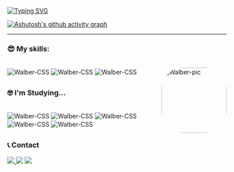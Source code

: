 [comment]: <> (<img width=100% src="https://capsule-render.vercel.app/api?type=waving&color=0099ff&height=120&section=header"/>)

[![Typing SVG](https://readme-typing-svg.herokuapp.com/?color=0099ff&size=35&center=true&vCenter=true&width=1000&lines=What's+up!,+I'm+Walber)](https://git.io/typing-svg)

[![Ashutosh's github activity graph](https://github-readme-activity-graph.cyclic.app/graph?username=WalberJC&bg_color=0d1117&color=c1cafb&line=009fff&point=575757&area=true&hide_border=true)](https://github.com/ashutosh00710/github-readme-activity-graph)

---

### 😎 My skills:

<div style="display: lfex"><br>

  <img align="center" alt="Walber-CSS" src="https://img.shields.io/badge/HTML5-E34F26?style=for-the-badge&logo=html5&logoColor=white">
  <img align="center" alt="Walber-CSS" src="https://img.shields.io/badge/CSS3-1572B6?style=for-the-badge&logo=css3&logoColor=white">
  <img align="center" alt="Walber-CSS" src="https://img.shields.io/badge/JavaScript-F7DF1E?style=for-the-badge&logo=javascript&logoColor=black">
 
  <img align="right" alt="Walber-pic" height="150" style="border-radius:50px;" src="https://user-images.githubusercontent.com/103972585/227072626-e04fbad4-0062-4afe-9716-cebc13748d1e.gif">
</div>

##

### 🤓 I'm Studying...

<div style="display: inline_block"><br>
 
  <img align="center" alt="Walber-CSS" src="https://img.shields.io/badge/C%23-239120?style=for-the-badge&logo=c-sharp&logoColor=white">
  <img align="center" alt="Walber-CSS" src="https://img.shields.io/badge/React-20232A?style=for-the-badge&logo=react&logoColor=61DAFB">
  <img align="center" alt="Walber-CSS" src="https://img.shields.io/badge/React_Native-20232A?style=for-the-badge&logo=react&logoColor=61DAFB">
  <img align="center" alt="Walber-CSS" src="https://img.shields.io/badge/Tailwind_CSS-38B2AC?style=for-the-badge&logo=tailwind-css&logoColor=white">
  <img align="center" alt="Walber-CSS" src="https://img.shields.io/badge/TypeScript-007ACC?style=for-the-badge&logo=typescript&logoColor=white">
 
</div>

##

### 📞 Contact

<div style="display: inline_block"> 
<a href="https://instagram.com/walbeeeeeer" target="_blank"><img src="https://img.shields.io/badge/Instagram-E4405F?style=for-the-badge&logo=instagram&logoColor=white"</a>
<a href = "mailto:cmp.1a.walberg.s48@gmail.com"> <img src="https://img.shields.io/badge/Gmail-D14836?style=for-the-badge&logo=gmail&logoColor=white"></a>
<a href = "https://www.linkedin.com/in/walber-gomes-224206261/"> <img src="https://img.shields.io/badge/LinkedIn-0077B5?style=for-the-badge&logo=linkedin&logoColor=white" target="_blank"></a>

 </div>
 
 
 [comment]: <> (<img width=100% src="https://capsule-render.vercel.app/api?type=waving&color=0099ff&height=120&section=footer"/>)
